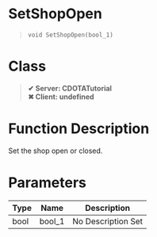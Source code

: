 # SetShopOpen
> `void SetShopOpen(bool_1)`
# Class
> __✔ Server: CDOTATutorial__  
> __✖ Client: undefined__  
# Function Description
Set the shop open or closed.
# Parameters
Type|Name|Description
--|--|--
bool|bool_1|No Description Set
